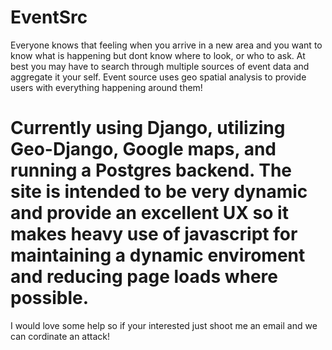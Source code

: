 EventSrc
========

Everyone knows that feeling when you arrive in a new area and you want to know what is happening but dont know where to look, or who to ask. At best you may have to search through multiple sources of event data and aggregate it your self. Event source uses geo spatial analysis to provide users with everything happening around them!

Currently using Django, utilizing Geo-Django, Google maps, and running a Postgres backend. The site is intended to be very dynamic and provide an excellent UX so it makes heavy use of javascript for maintaining a dynamic enviroment and reducing page loads where possible.
=======

I would love some help so if your interested just shoot me an email and we can cordinate an attack!
